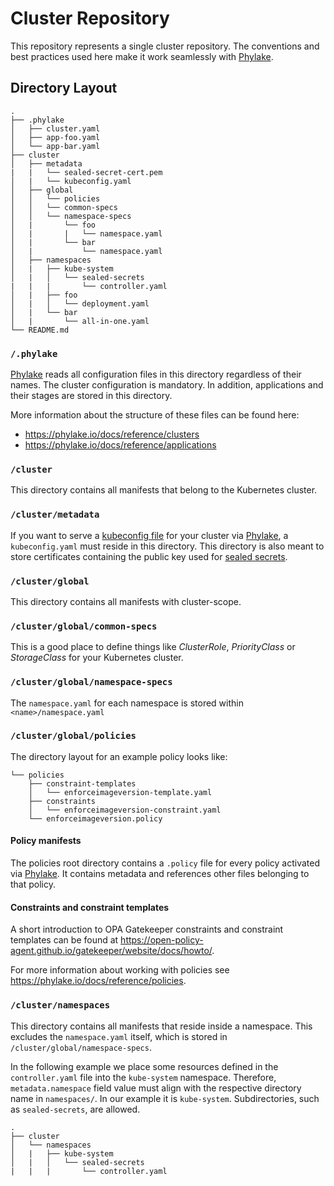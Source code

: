 # Cluster Repository

This repository represents a single cluster repository.
The conventions and best practices used here make it work seamlessly with [Phylake](https://app.phylake.io/).

## Directory Layout

``` text
.
├── .phylake
│   ├── cluster.yaml
│   ├── app-foo.yaml
│   └── app-bar.yaml
├── cluster
│   ├── metadata
|   |   └── sealed-secret-cert.pem
│   |   └── kubeconfig.yaml
│   ├── global
│   │   └── policies
│   │   └── common-specs
│   │   └── namespace-specs
│   |       └── foo
│   |       |   └── namespace.yaml
│   |       └── bar
│   |           └── namespace.yaml
│   ├── namespaces
│   |   ├── kube-system
│   |   │   └── sealed-secrets
|   |   |       └── controller.yaml
│   |   ├── foo
│   |   │   └── deployment.yaml
│   |   └── bar
│   |       └── all-in-one.yaml
└── README.md
```

### `/.phylake`

[Phylake](https://app.phylake.io/) reads all configuration files in this directory regardless of their names.
The cluster configuration is mandatory.
In addition, applications and their stages are stored in this directory.

More information about the structure of these files can be found here:

- <https://phylake.io/docs/reference/clusters>
- <https://phylake.io/docs/reference/applications>

### `/cluster`

This directory contains all manifests that belong to the Kubernetes cluster.

### `/cluster/metadata`

If you want to serve a [kubeconfig file](https://kubernetes.io/docs/concepts/configuration/organize-cluster-access-kubeconfig/) for your cluster via [Phylake](https://app.phylake.io/), a `kubeconfig.yaml` must reside in this directory.
This directory is also meant to store certificates containing the public key used for [sealed secrets](https://github.com/bitnami-labs/sealed-secrets).

### `/cluster/global`

This directory contains all manifests with cluster-scope.

### `/cluster/global/common-specs`

This is a good place to define things like _ClusterRole_, _PriorityClass_ or _StorageClass_ for your Kubernetes cluster.

### `/cluster/global/namespace-specs`

The `namespace.yaml` for each namespace is stored within `<name>/namespace.yaml`

### `/cluster/global/policies`

The directory layout for an example policy looks like:

``` text
└── policies
    ├── constraint-templates
    │   └── enforceimageversion-template.yaml
    ├── constraints
    │   └── enforceimageversion-constraint.yaml
    └── enforceimageversion.policy
 ```

#### Policy manifests

The policies root directory contains a `.policy` file for every policy activated via [Phylake](https://phylake.io).
It contains metadata and references other files belonging to that policy.

#### Constraints and constraint templates

A short introduction to OPA Gatekeeper constraints and constraint templates can be found at <https://open-policy-agent.github.io/gatekeeper/website/docs/howto/>.

For more information about working with policies see <https://phylake.io/docs/reference/policies>.

### `/cluster/namespaces`

This directory contains all manifests that reside inside a namespace.
This excludes the `namespace.yaml` itself, which is stored in `/cluster/global/namespace-specs`.

In the following example we place some resources defined in the `controller.yaml` file into the `kube-system` namespace.
Therefore, `metadata.namespace` field value must align with the respective directory name in `namespaces/`.
In our example it is `kube-system`.
Subdirectories, such as `sealed-secrets`, are allowed.

``` text
.
├── cluster
│   └── namespaces
│   |   ├── kube-system
│   |   │   └── sealed-secrets
|   |   |       └── controller.yaml
```
